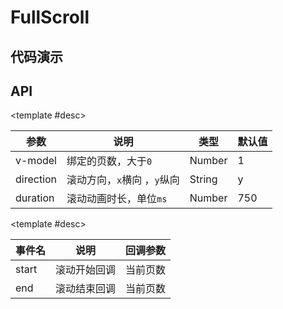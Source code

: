 <script setup>
  import FullScrollA from './Components/FullScroll/demo/index-a.vue'
  import FullScrollB from './Components/FullScroll/demo/index-b.vue'
  import FullScrollC from './Components/FullScroll/demo/index-c.vue'
</script>

# FullScroll

<ContainerBox title="介绍">
<template #desc>
全屏滚动，只适用于全屏情况下
</template>
</ContainerBox>

## 代码演示

<ContainerBox title="基础用法">
<template #desc>
在下面滚动，整个页面都会滚动，属于正常现象，因为全屏滚动并不依赖滚动条，最终是用于全屏
</template>

<div class="demoBox">
<FullScrollA/>
</div>

<ShowCode>
<template #codes>

```vue
<template>
  <div class="demo">
    <LibFullScroll>
      <div class="scroll-item" v-for="(item, index) in 10" :key="index">
        {{ item }}
      </div>
    </LibFullScroll>
  </div>
</template>
<script setup lang="ts"></script>
<style scoped>
.demo {
  position: relative;
  width: 100%;
  height: 300px;
  overflow: hidden;
}

.scroll-item {
  display: flex;
  justify-content: center;
  align-items: center;
  font-size: 7vw;
}
</style>
```

</template>
</ShowCode>
</ContainerBox>

<ContainerBox title="横向滚动">
<div class="demoBox">
<FullScrollB />
</div>

<ShowCode>
<template #codes>

```vue
<template>
  <div class="demo">
    <LibFullScroll direction="x">
      <div class="scroll-item" v-for="(item, index) in 10" :key="index">
        {{ item }}
      </div>
    </LibFullScroll>
  </div>
</template>
<script setup lang="ts"></script>
<style scoped>
.demo {
  position: relative;
  width: 100%;
  height: 300px;
  overflow: hidden;
}

.scroll-item {
  display: flex;
  justify-content: center;
  align-items: center;
  font-size: 7vw;
}
</style>
```

</template>
</ShowCode>
</ContainerBox>

<ContainerBox title="滚动回调">
<div class="demoBox">
<FullScrollC />
</div>

<ShowCode>
<template #codes>

```vue
<template>
  <div class="demo">
    <LibFullScroll @start="start" @end="end" v-model="page">
      <div class="scroll-item" v-for="(item, index) in 10" :key="index">
        {{ item }}
      </div>
    </LibFullScroll>
  </div>
</template>
<script setup lang="ts">
import { ref } from 'vue';

const page = ref(3);

const start = (i: number) => {
  console.warn(`开始滚动回调，当前第${i}页`);
};

const end = (i: number) => {
  console.warn(`结束滚动回调，当前第${i}页`);
};
</script>
<style scoped>
.demo {
  position: relative;
  width: 100%;
  height: 300px;
  overflow: hidden;
}

.scroll-item {
  display: flex;
  justify-content: center;
  align-items: center;
  font-size: 7vw;
}
</style>
```

</template>
</ShowCode>
</ContainerBox>

## API

<ContainerBox title="Props">

<template #desc>

| 参数      | 说明                        | 类型   | 默认值 |
| --------- | --------------------------- | ------ | ------ |
| v-model   | 绑定的页数，大于`0`         | Number | 1      |
| direction | 滚动方向，`x`横向 ，`y`纵向 | String | y      |
| duration  | 滚动动画时长，单位`ms`      | Number | 750    |

</template>
</ContainerBox>

<ContainerBox title="Events">

<template #desc>

| 事件名 | 说明         | 回调参数 |
| ------ | ------------ | -------- |
| start  | 滚动开始回调 | 当前页数 |
| end    | 滚动结束回调 | 当前页数 |

</template>
</ContainerBox>

